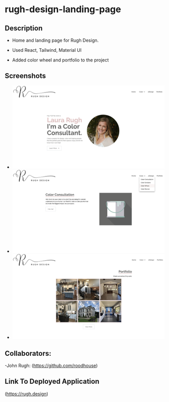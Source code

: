 # rugh-design-landing-page

## Description

- Home and landing page for Rugh Design.

- Used React, Tailwind, Material UI

- Added color wheel and portfolio to the project

## Screenshots

- ![SS 1](/assets/ss01.png)
- ![SS 2](/assets/ss02.png)
- ![SS 3](/assets/ss03.png)

## Collaborators:

-John Rugh: (https://github.com/roodhouse)

## Link To Deployed Application
(https://rugh.design)


